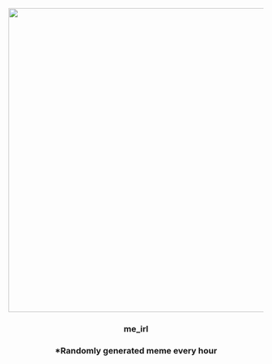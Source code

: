 <p align="center">
        <img src="https://i.redd.it/xz1fbqtxo1h91.jpg" width="600" height="600">
        </p>
        <h3 align="center">me_irl</h3>
        <h3 align="center">*Randomly generated meme every hour</h3>
    